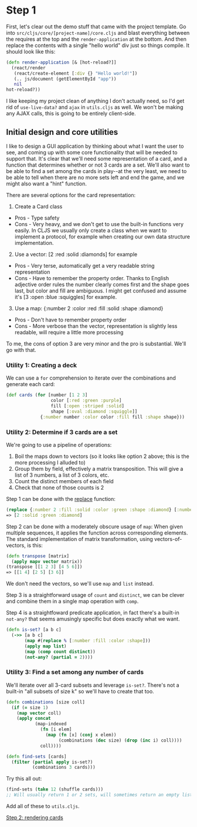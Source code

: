 # Step 1

First, let's clear out the demo stuff that came with the project template.  Go into `src/cljs/core/[project-name]/core.cljs` and blast everything between the requires at the top and the `render-application` at the bottom.  And then replace the contents with a single "hello world" div just so things compile.  It should look like this:

```clojure
(defn render-application [& [hot-reload?]]
  (react/render
   (react/create-element [:div {} "Hello world!"])
   (.. js/document (getElementById "app"))
   nil
hot-reload?))
```

I like keeping my project clean of anything I don't actually need, so I'd get rid of `use-live-data?` and `ajax` in `utils.cljs` as well.  We won't be making any AJAX calls, this is going to be entirely client-side.

## Initial design and core utilities

I like to design a GUI application by thinking about what I want the user to see, and coming up with some core functionality that will be needed to support that.  It's clear that we'll need some representation of a card, and a function that determines whether or not 3 cards are a set.  We'll also want to be able to find a set among the cards in play--at the very least, we need to be able to tell when there are no more sets left and end the game, and we might also want a "hint" function.

There are several options for the card representation:

1. Create a Card class
 * Pros - Type safety
 * Cons - Very heavy, and we don't get to use the built-in functions very easily.  In CLJS we usually only create a class when we want to implement a protocol, for example when creating our own data structure implementation.
2. Use a vector: [2 :red :solid :diamonds] for example
 * Pros - Very terse, automatically get a very readable string representation
 * Cons - Have to remember the property order.  Thanks to English adjective order rules the number clearly comes first and the shape goes last, but color and fill are ambiguous.  I might get confused and assume it's [3 :open :blue :squiggles] for example.
3. Use a map: {:number 2 :color :red :fill :solid :shape :diamond}
 * Pros - Don't have to remember property order
 * Cons - More verbose than the vector, representation is slightly less readable, will require a little more processing

To me, the cons of option 3 are very minor and the pro is substantial.  We'll go with that.

### Utility 1: Creating a deck

We can use a `for` comprehension to iterate over the combinations and generate each card:

```clojure
(def cards (for [number [1 2 3]
                 color [:red :green :purple]
                 fill [:open :striped :solid]
                 shape [:oval :diamond :squiggle]]
             {:number number :color color :fill fill :shape shape}))
```

### Utility 2: Determine if 3 cards are a set

We're going to use a pipeline of operations:

1. Boil the maps down to vectors (so it looks like option 2 above; this is the more processing I alluded to)
2. Group them by field, effectively a matrix transposition.  This will give a list of 3 numbers, a list of 3 colors, etc.
3. Count the distinct members of each field
4. Check that none of those counts is 2

Step 1 can be done with the [replace](http://clojuredocs.org/clojure.core/replace) function:
```clojure
(replace {:number 2 :fill :solid :color :green :shape :diamond} [:number :fill :color :shape])
=> [2 :solid :green :diamond]
```

Step 2 can be done with a moderately obscure usage of `map`:  When given multiple sequences, it applies the function across corresponding elements.  The standard implementation of matrix transformation, using vectors-of-vectors, is this:
```clojure
(defn transpose [matrix]
  (apply mapv vector matrix))
(transpose [[1 2 3] [4 5 6]])
=> [[1 4] [2 5] [3 6]]
```

We don't need the vectors, so we'll use `map` and `list` instead.

Step 3 is a straightforward usage of `count` and `distinct`, we can be clever and combine them in a single map operation with `comp`.

Step 4 is a straightfoward predicate application, in fact there's a built-in `not-any?` that seems amusingly specific but does exactly what we want.

```clojure
(defn is-set? [a b c]
  (->> [a b c]
       (map #(replace % [:number :fill :color :shape]))
       (apply map list)
       (map (comp count distinct))
       (not-any? (partial = 2))))
```

### Utility 3: Find a set among any number of cards

We'll iterate over all 3-card subsets and leverage `is-set?`.  There's not a built-in "all subsets of size k" so we'll have to create that too.

```clojure
(defn combinations [size coll]
  (if (= size 1)
    (map vector coll)
    (apply concat
           (map-indexed
             (fn [i elem]
               (map (fn [x] (conj x elem))
                    (combinations (dec size) (drop (inc i) coll))))
             coll))))

(defn find-sets [cards]
  (filter (partial apply is-set?)
          (combinations 3 cards)))
```

Try this all out:
```clojure
(find-sets (take 12 (shuffle cards)))
;; Will usually return 1 or 2 sets, will sometimes return an empty list
```

Add all of these to `utils.cljs`.

[Step 2: rendering cards](https://github.com/MattPutnam/cljs-tutorial/blob/master/tutorial/step2.md)
